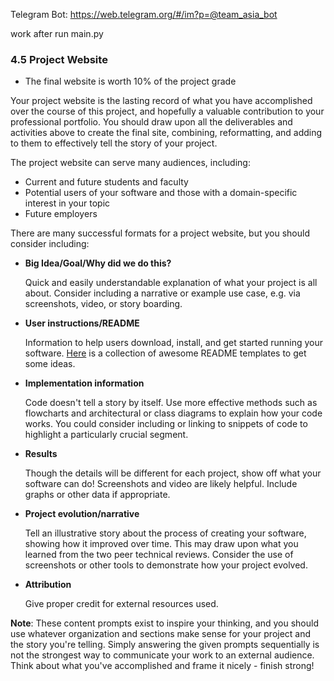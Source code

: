 Telegram Bot:
https://web.telegram.org/#/im?p=@team_asia_bot

work after run main.py

### 4.5 Project Website

- The final website is worth 10% of the project grade
  
Your project website is the lasting record of what you have accomplished over the course of this project, and hopefully a valuable contribution to your professional portfolio. You should draw upon all the deliverables and activities above to create the final site, combining, reformatting, and adding to them to effectively tell the story of your project.

The project website can serve many audiences, including:
- Current and future students and faculty
- Potential users of your software and those with a domain-specific interest in your topic
- Future employers
  
There are many successful formats for a project website, but you should consider including:
- **Big Idea/Goal/Why did we do this?**
  
    Quick and easily understandable explanation of what your project is all about. Consider including a narrative or example use case, e.g. via screenshots, video, or story boarding.
- **User instructions/README**
  
    Information to help users download, install, and get started running your software. [Here](https://github.com/kautukkundan/Awesome-Profile-README-templates) is a collection of awesome README templates to get some ideas.

- **Implementation information**
  
    Code doesn't tell a story by itself. Use more effective methods such as flowcharts and architectural or class diagrams to explain how your code works. You could consider including or linking to snippets of code to highlight a particularly crucial segment.

- **Results**
  
    Though the details will be different for each project, show off what your software can do! Screenshots and video are likely helpful. Include graphs or other data if appropriate.

- **Project evolution/narrative**
  
    Tell an illustrative story about the process of creating your software, showing how it improved over time. This may draw upon what you learned from the two peer technical reviews. Consider the use of screenshots or other tools to demonstrate how your project evolved.

- **Attribution**
  
    Give proper credit for external resources used.

**Note**: These content prompts exist to inspire your thinking, and you should use whatever organization and sections make sense for your project and the story you're telling. Simply answering the given prompts sequentially is not the strongest way to communicate your work to an external audience. Think about what you've accomplished and frame it nicely - finish strong!

